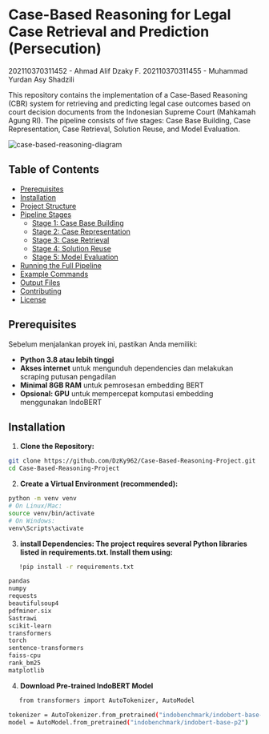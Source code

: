 ﻿# Case-Based Reasoning for Legal Case Retrieval and Prediction (Persecution)

 202110370311452 - Ahmad Alif Dzaky F.
 202110370311455 - Muhammad Yurdan Asy Shadzili


 This repository contains the implementation of a Case-Based Reasoning (CBR) system for retrieving and predicting legal case outcomes based on court decision documents from the Indonesian Supreme Court (Mahkamah Agung RI). The pipeline consists of five stages: Case Base Building, Case Representation, Case Retrieval, Solution Reuse, and Model Evaluation.


![case-based-reasoning-diagram](https://github.com/user-attachments/assets/a7f21edf-ce12-4eb5-ab76-5285fb79d03a)


## Table of Contents

- [Prerequisites](#prerequisites)
- [Installation](#installation)
- [Project Structure](#project-structure)
- [Pipeline Stages](#pipeline-stages)
  - [Stage 1: Case Base Building](#stage-1-case-base-building)
  - [Stage 2: Case Representation](#stage-2-case-representation)
  - [Stage 3: Case Retrieval](#stage-3-case-retrieval)
  - [Stage 4: Solution Reuse](#stage-4-solution-reuse)
  - [Stage 5: Model Evaluation](#stage-5-model-evaluation)
- [Running the Full Pipeline](#running-the-full-pipeline)
- [Example Commands](#example-commands)
- [Output Files](#output-files)
- [Contributing](#contributing)
- [License](#license)


## Prerequisites

Sebelum menjalankan proyek ini, pastikan Anda memiliki:

- **Python 3.8 atau lebih tinggi**
- **Akses internet** untuk mengunduh dependencies dan melakukan scraping putusan pengadilan
- **Minimal 8GB RAM** untuk pemrosesan embedding BERT
- **Opsional: GPU** untuk mempercepat komputasi embedding menggunakan IndoBERT


## Installation

1. **Clone the Repository:**
```bash
git clone https://github.com/DzKy962/Case-Based-Reasoning-Project.git
cd Case-Based-Reasoning-Project
```
2. **Create a Virtual Environment (recommended):**
```bash  
python -m venv venv
# On Linux/Mac:
source venv/bin/activate
# On Windows:
venv\Scripts\activate
```
3. **install Dependencies: The project requires several Python libraries listed in requirements.txt. Install them using:**
```bash
   !pip install -r requirements.txt
```
```bash
pandas
numpy
requests
beautifulsoup4
pdfminer.six
Sastrawi
scikit-learn
transformers
torch
sentence-transformers
faiss-cpu
rank_bm25
matplotlib
```

4. **Download Pre-trained IndoBERT Model**
```bash
   from transformers import AutoTokenizer, AutoModel

tokenizer = AutoTokenizer.from_pretrained("indobenchmark/indobert-base-p2")
model = AutoModel.from_pretrained("indobenchmark/indobert-base-p2")
```




